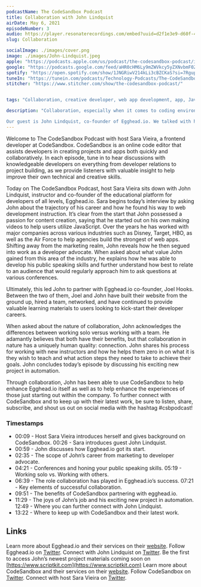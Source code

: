 ```yaml
---
podcastName: The CodeSandbox Podcast
title: Collaboration with John Lindquist
airDate: May 6, 2021
episodeNumber: 3
audio: https://player.resonaterecordings.com/embed?uuid=d2f1e3e9-d60f-41cc-b1b7-38a8253c6ca4&accentColor=13,180,206&backgroundColor=242,242,242
slug: Collaboration

socialImage: ./images/cover.png
image: ./images/John-Lindquist.jpeg
apple: "https://podcasts.apple.com/us/podcast/the-codesandbox-podcast/id1558498059"
google: "https://podcasts.google.com/feed/aHR0cHM6Ly9mZWVkcy5yZXNvbmF0ZXJlY29yZGluZ3MuY29tL2NvZGVzYW5kYm94LXBvZGNhc3Q"
spotify: "https://open.spotify.com/show/1JNGRiwV214kLi3cBZCKaS?si=7Rgupv6MRPyYWr4iKYTLTw&nd=1"
tuneIn: "https://tunein.com/podcasts/Technology-Podcasts/The-CodeSandbox-Podcast-p1416545/"
stitcher: "https://www.stitcher.com/show/the-codesandbox-podcast/"


tags: "Collaboration, creative developer, web app development, app, JavaScript, open source, learning, technology, public speaking, conference speaker, web developer, web development, networking, marketing, video demo, website building, WebStorm, JetBrains, developer advocate, HTTP, onboarding, customers, learners, teachers, instructors, API, automation, learning materials, educational content, content creation, content creator, keyboard shortcuts"

description: "Collaboration, especially when it comes to coding environments, can be really tricky. How do you make it so that people can work together easily, whether it's asynchronously or in real time? This week on The CodeSandbox Podcast, we're talking to someone who knows all about collaboration. 

Our guest is John Lindquist, co-founder of Egghead.io. We talked with him about how we went from creating video tutorials on YouTube to building the entire platform that is Egghead today. John also shared how he onboards new instructors, collaborates with developers, and gave us a preview of his latest project."
---
```


Welcome to The CodeSandbox Podcast with host Sara Vieira, a frontend developer
at CodeSandbox. CodeSandbox is an online code editor that assists developers in
creating projects and apps both quickly and collaboratively. In each episode,
tune in to hear discussions with knowledgeable developers on everything from
developer relations to project building, as we provide listeners with valuable
insight to help improve their own technical and creative skills.

Today on The CodeSandbox Podcast, host Sara Vieira sits down with John
Lindquist, instructor and co-founder of the educational platform for developers
of all levels, Egghead.io. Sara begins today’s interview by asking John about
the trajectory of his career and how he found his way to web development
instruction. It’s clear from the start that John possessed a passion for content
creation, saying that he started out on his own making videos to help users
utilize JavaScript. Over the years he has worked with major companies across
various industries such as Disney, Target, HBO, as well as the Air Force to help
agencies build the strongest of web apps. Shifting away from the marketing
realm, John reveals how he then segued into work as a developer advocate. When
asked about what value John gained from this area of the industry, he explains
how he was able to develop his public speaking skills and further understand how
best to relate to an audience that would regularly approach him to ask questions
at various conferences.

Ultimately, this led John to partner with Egghead.io co-founder, Joel Hooks.
Between the two of them, Joel and John have built their website from the ground
up, hired a team, networked, and have continued to provide valuable learning
materials to users looking to kick-start their developer careers.

When asked about the nature of collaboration, John acknowledges the differences
between working solo versus working with a team. He adamantly believes that both
have their benefits, but that collaboration in nature has a uniquely human
quality: connection. John shares his process for working with new instructors
and how he helps them zero in on what it is they wish to teach and what action
steps they need to take to achieve their goals. John concludes today’s episode
by discussing his exciting new project in automation.

Through collaboration, John has been able to use CodeSandbox to help enhance
Egghead.io itself as well as to help enhance the experiences of those just
starting out within the company. To further connect with CodeSandbox and to keep
up with their latest work, be sure to listen, share, subscribe, and shout us out
on social media with the hashtag #csbpodcast!

### Timestamps

- 00:09 - Host Sara Vieira introduces herself and gives background on
  CodeSandbox. 00:26 - Sara introduces guest John Lindquist.
- 00:59 - John discusses how Egghead.io got its start.
- 02:35 - The scope of John’s career from marketing to developer advocate.
- 04:21 - Conferences and honing your public speaking skills. 05:19 - Working
  solo vs. Working with others.
- 06:39 - The role collaboration has played in Egghead.io’s success. 07:21 - Key
  elements of successful collaboration.
- 09:51 - The benefits of CodeSandbox partnering with egghead.io.
- 11:29 - The joys of John’s job and his exciting new project in automation.
  12:49 - Where you can further connect with John Lindquist.
- 13:22 - Where to keep up with CodeSandbox and their latest work.

## Links

Learn more about Egghead.io and their services on their
[website](https://egghead.io). Follow Egghead.io on
[Twitter](https://twitter.com/eggheadio?ref_src=twsrc%25255Egoogle%25257Ctwcamp%25255Eserp%25257Ctwgr%25255Eauthor).
Connect with John Lindquist on
[Twitter](https://twitter.com/johnlindquist?ref_src=twsrc%25255Egoogle%25257Ctwcamp%25255Eserp%25257Ctwgr%25255Eauthor).
Be the first to access John’s newest project materials coming soon on
[https://www.scriptkit.com](https://www.scriptkit.com) Learn more about
CodeSandbox and their services on their [website](https://codesandbox.io).
Follow CodeSandbox on [Twitter](https://twitter.com/codesandbox?lang=en).
Connect with host Sara Vieira on [Twitter](https://twitter.com/NikkitaFTW).
